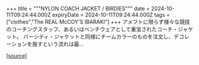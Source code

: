 +++
title = """NYLON COACH JACKET / BIRDIES"""
date = 2024-10-11T09:24:44.000Z
expiryDate = 2024-10-11T09:24:44.000Z
tags = ["clothes","The REAL McCOY'S IBARAKI"]
+++
アメフトに限らず様々な競技のコーチングスタッフ、あるいはベンチウェアとして重宝されたコーチ・ジャケット。 バーシティ・ジャケットと同様にチームカラーのものを注文し、デコレーションを施すという流れは最...

[[source]](https://the-realmccoys.ocnk.net/product/1408)
